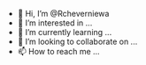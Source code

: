 - 👋 Hi, I’m @Rcheverniewa
- 👀 I’m interested in ...
- 🌱 I’m currently learning ...
- 💞️ I’m looking to collaborate on ...
- 📫 How to reach me ...

<!---
Rcheverniewa/Rcheverniewa is a ✨ special ✨ repository because its `README.md` (this file) appears on your GitHub profile.
You can click the Preview link to take a look at your changes.
--->
